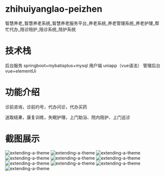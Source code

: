 # zhihuiyanglao-peizhen
智慧养老_智慧养老系统_智慧养老服务平台_养老系统_养老管理系统_养老护理_帮忙代办_陪诊陪护_陪诊系统_陪护系统

# 技术栈

后台服务 springboot+mybatisplus+mysql
用户端 uniapp（vue语法）
管理后台 vue+elementUi

# 功能介绍

诊前咨询，诊前约号，代办问诊，代办买药

送取结果，康复训练，失眠护理，上门助浴、院内陪护、上门巡诊

# 截图展示

![extending-a-theme](/00.png)
![extending-a-theme](/01.png)
![extending-a-theme](/02.png)
![extending-a-theme](/03.png)
![extending-a-theme](/05.png)
![extending-a-theme](/06.png)
![extending-a-theme](/07.png)
![extending-a-theme](/08.png)
![extending-a-theme](/09.png)
![extending-a-theme](/lannxi.jpg)




